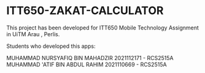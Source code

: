 # ITT650-ZAKAT-CALCULATOR
This project has been developed for ITT650 Mobile Technology Assignment in UiTM Arau , Perlis.

Students who developed this apps:

MUHAMMAD NURSYAFIQ BIN MAHADZIR 2021112171 - RCS2515A
MUHAMMAD 'ATIF BIN ABDUL RAHIM  2021110669 - RCS2515A
